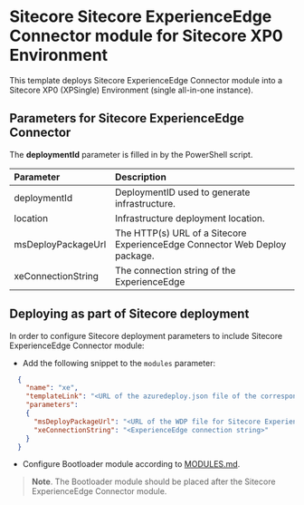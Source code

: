 # Sitecore Sitecore ExperienceEdge Connector module for Sitecore XP0 Environment

This template deploys Sitecore ExperienceEdge Connector module into a Sitecore XP0 (XPSingle) Environment (single all-in-one instance).

## Parameters for Sitecore ExperienceEdge Connector

The **deploymentId**  parameter is filled in by the PowerShell script.

| Parameter                     | Description                                                                                                                                 |
| :---------------------------- | :-------------------------------------------------------------------------------------------- |
| deploymentId                  | DeploymentID used to generate infrastructure.                                                 |
| location                      | Infrastructure deployment location.                                                           |
| msDeployPackageUrl            | The HTTP(s) URL of a Sitecore ExperienceEdge Connector Web Deploy package.                    |
| xeConnectionString            | The connection string  of the ExperienceEdge                                                  |

## Deploying as part of Sitecore deployment

In order to configure Sitecore deployment parameters to include Sitecore ExperienceEdge Connector module:

- Add the following snippet to the `modules` parameter:

```JSON
  {
    "name": "xe",
    "templateLink": "<URL of the azuredeploy.json file of the corresponding topology *.azuredeploy.json>",
    "parameters":
    {
      "msDeployPackageUrl": "<URL of the WDP file for Sitecore ExperienceEdge Connector *.scwdp>",
      "xeConnectionString": "<ExperienceEdge connection string>"
    }
  }
```

- Configure Bootloader module according to [MODULES.md](../../MODULES.md).

> **Note**. The Bootloader module should be placed after the Sitecore ExperienceEdge Connector module.
